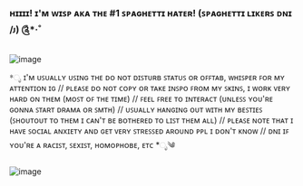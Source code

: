 ### ʜɪɪɪɪ! ɪ'ᴍ ᴡɪꜱᴘ ᴀᴋᴀ ᴛʜᴇ #1 ꜱᴘᴀɢʜᴇᴛᴛɪ ʜᴀᴛᴇʀ! (ꜱᴘᴀɢʜᴇᴛᴛɪ ʟɪᴋᴇʀꜱ ᴅɴɪ /ᴊ) ༊*·˚
![image](https://github.com/Epicsquiddo/Epicsquiddo/assets/162918569/0b302d94-5860-44ef-9c13-f5475679b144)

*ೃ ɪ'ᴍ ᴜꜱᴜᴀʟʟʏ ᴜꜱɪɴɢ ᴛʜᴇ ᴅᴏ ɴᴏᴛ ᴅɪꜱᴛᴜʀʙ ꜱᴛᴀᴛᴜꜱ ᴏʀ ᴏꜰꜰᴛᴀʙ, ᴡʜɪꜱᴘᴇʀ ꜰᴏʀ ᴍʏ ᴀᴛᴛᴇɴᴛɪᴏɴ ɪɢ  //                                                                                                                         ᴘʟᴇᴀꜱᴇ ᴅᴏ ɴᴏᴛ ᴄᴏᴘʏ ᴏʀ ᴛᴀᴋᴇ ɪɴꜱᴘᴏ ꜰʀᴏᴍ ᴍʏ ꜱᴋɪɴꜱ, ɪ ᴡᴏʀᴋ ᴠᴇʀʏ ʜᴀʀᴅ ᴏɴ ᴛʜᴇᴍ (ᴍᴏꜱᴛ ᴏꜰ ᴛʜᴇ ᴛɪᴍᴇ) // 
ꜰᴇᴇʟ ꜰʀᴇᴇ ᴛᴏ ɪɴᴛᴇʀᴀᴄᴛ (ᴜɴʟᴇꜱꜱ ʏᴏᴜ'ʀᴇ ɢᴏɴɴᴀ ꜱᴛᴀʀᴛ ᴅʀᴀᴍᴀ ᴏʀ ꜱᴍᴛʜ) //
ᴜꜱᴜᴀʟʟʏ ʜᴀɴɢɪɴɢ ᴏᴜᴛ ᴡɪᴛʜ ᴍʏ ʙᴇꜱᴛɪᴇꜱ (ꜱʜᴏᴜᴛᴏᴜᴛ ᴛᴏ ᴛʜᴇᴍ ɪ ᴄᴀɴ'ᴛ ʙᴇ ʙᴏᴛʜᴇʀᴇᴅ ᴛᴏ ʟɪꜱᴛ ᴛʜᴇᴍ ᴀʟʟ)
// ᴘʟᴇᴀꜱᴇ ɴᴏᴛᴇ ᴛʜᴀᴛ ɪ ʜᴀᴠᴇ ꜱᴏᴄɪᴀʟ ᴀɴxɪᴇᴛʏ ᴀɴᴅ ɢᴇᴛ ᴠᴇʀʏ ꜱᴛʀᴇꜱꜱᴇᴅ ᴀʀᴏᴜɴᴅ ᴘᴘʟ ɪ ᴅᴏɴ'ᴛ ᴋɴᴏᴡ // ᴅɴɪ ɪꜰ ʏᴏᴜ'ʀᴇ ᴀ ʀᴀᴄɪꜱᴛ, ꜱᴇxɪꜱᴛ, ʜᴏᴍᴏᴘʜᴏʙᴇ, ᴇᴛᴄ *ೃ༄

![image](https://github.com/Epicsquiddo/Epicsquiddo/assets/162918569/98132ebc-84bb-49e5-8f99-5cbce8af366f)






<!--
**Epicsquiddo/Epicsquiddo** is a ✨ _special_ ✨ repository because its `README.md` (this file) appears on your GitHub profile.

Here are some ideas to get you started:

- 🔭 I’m currently working on ...
- 🌱 I’m currently learning ...
- 👯 I’m looking to collaborate on ...
- 🤔 I’m looking for help with ...
- 💬 Ask me about ...
- 📫 How to reach me: ...
- 😄 Pronouns: ...
- ⚡ Fun fact: ...
-->
